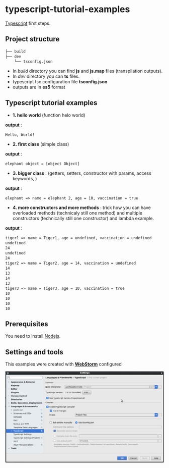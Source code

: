 # typescript-tutorial-examples
[Typescript](https://www.typescriptlang.org/) first steps.


## Project structure

```shell
├── build
├── dev
    └── tsconfig.json
```

 - In *build* directory you can find **js** and **js.map** files (transpilation outputs).
 - In *dev* directory you can **ts** files.
 - typescript tsc configuration file **tsconfig.json**
 - outputs are in **es5** format


## Typescript tutorial examples


- **1. hello world** (function helo world)

 **output** : 
 ```shell
 Hello, World!
  ```

- **2. first class** (simple class)

 **output** :
 ```shell
 elephant object = [object Object]
 ```

- **3. bigger class** : (getters, setters, constructor with params, access keywords, )

**output** :
```shell
elephant => name = elephant 2, age = 10, vaccination = true
```

- **4. more constructors and more methods** : trick how you can have  overloaded methods (technicaly still one method)
 and multiple constructors (technically still one constructor) and lambda example.

 **output** :
 ```shell
 tiger1 => name = Tiger1, age = undefined, vaccination = undefined
 undefined
 24
 undefined
 24
 tiger2 => name = Tiger2, age = 14, vaccination = undefined
 14
 13
 14
 13
 tiger3 => name = Tiger3, age = 10, vaccination = true
 10
 10
 10
 10
 ```

## Prerequisites

You need to install [Nodejs](https://nodejs.org/en/).

## Settings and tools

This examples were created with **[WebStorm](https://www.jetbrains.com/webstorm/specials/webstorm/webstorm.html?&gclid=CjwKEAjw5vu8BRC8rIGNrqbPuSESJADG8RV0Ml3J3e3xU12pKWb4P5xKluRQSY84nEX4TmHnllvBshoC4vHw_wcB&gclsrc=aw.ds.ds&dclid=CL6Mk8T2oM4CFYSNGwodfr4Pkw)** configured

![1](https://github.com/peterszatmary/just-like-that/blob/master/imgs/typescript-tutorial-examples/webstorm-typescript-settings.png)





